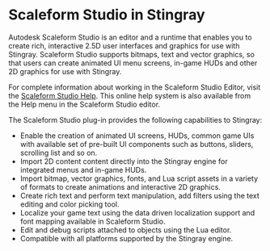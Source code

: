 ﻿# Scaleform Studio in Stingray

Autodesk Scaleform Studio is an editor and a runtime that enables you to create rich, interactive 2.5D user interfaces and graphics for use with Stingray.  Scaleform Studio supports bitmaps, text and vector graphics, so that users can create animated UI menu screens, in-game HUDs and other 2D graphics for use with Stingray.

For complete information about working in the Scaleform Studio Editor, visit the <a href="http://www.autodesk.com/scaleformstudio-help" target="_blank">Scaleform Studio Help</a>. This online help system is also available from the Help menu in the Scaleform Studio editor.


The Scaleform Studio plug-in provides the following capabilities to Stingray:

* Enable the creation of animated UI screens, HUDs, common game UIs with available set of pre-built UI components such as buttons, sliders, scrolling list and so on.
* Import 2D content content directly into the Stingray engine for integrated menus and in-game HUDs.
* Import bitmap, vector graphics, fonts, and Lua script assets in a variety of formats to create animations and interactive 2D graphics.
* Create rich text and perform text manipulation, add filters using the text editing and color picking tool.
* Localize your game text using the data driven localization support and font mapping available in Scaleform Studio.
* Edit and debug scripts attached to objects using the Lua editor.
* Compatible with all platforms supported by the Stingray engine.

